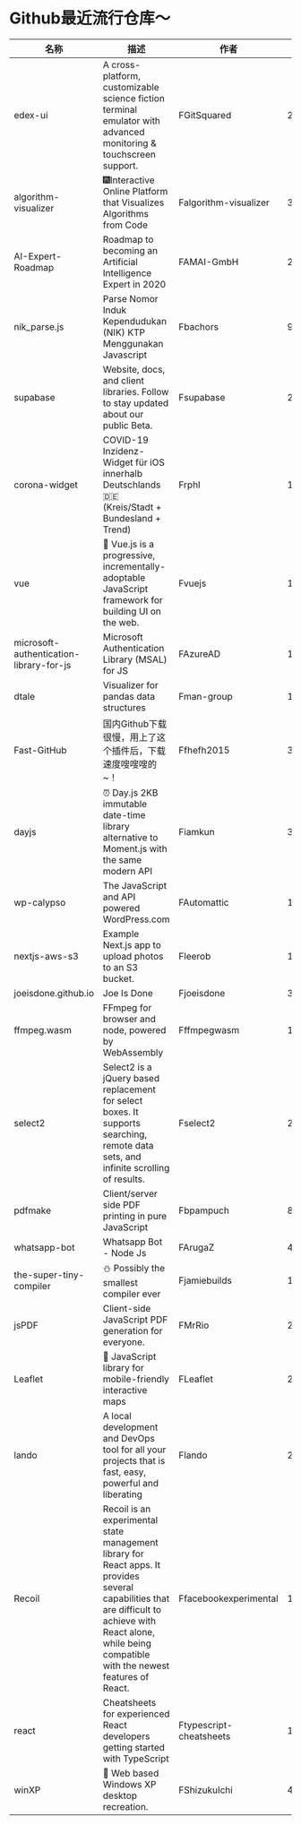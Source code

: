 # Github最近流行仓库～

| 名称  | 描述  | 作者  | star量 | 地址  |
| --- | --- | --- | ----- | --- |
| edex-ui | A cross-platform, customizable science fiction terminal emulator with advanced monitoring & touchscreen support. | FGitSquared | 20,970 | https://github.com/GitSquared/edex-ui
algorithm-visualizer | 🎆Interactive Online Platform that Visualizes Algorithms from Code | Falgorithm-visualizer | 32,183 | https://github.com/algorithm-visualizer/algorithm-visualizer
AI-Expert-Roadmap | Roadmap to becoming an Artificial Intelligence Expert in 2020 | FAMAI-GmbH | 2,942 | https://github.com/AMAI-GmbH/AI-Expert-Roadmap
nik_parse.js | Parse Nomor Induk Kependudukan (NIK) KTP Menggunakan Javascript | Fbachors | 96 | https://github.com/bachors/nik_parse.js
supabase | Website, docs, and client libraries. Follow to stay updated about our public Beta. | Fsupabase | 2,685 | https://github.com/supabase/supabase
corona-widget | COVID-19 Inzidenz-Widget für iOS innerhalb Deutschlands 🇩🇪 (Kreis/Stadt + Bundesland + Trend) | Frphl | 118 | https://github.com/rphl/corona-widget
vue | 🖖 Vue.js is a progressive, incrementally-adoptable JavaScript framework for building UI on the web. | Fvuejs | 174,787 | https://github.com/vuejs/vue
microsoft-authentication-library-for-js | Microsoft Authentication Library (MSAL) for JS | FAzureAD | 1,233 | https://github.com/AzureAD/microsoft-authentication-library-for-js
dtale | Visualizer for pandas data structures | Fman-group | 1,660 | https://github.com/man-group/dtale
Fast-GitHub | 国内Github下载很慢，用上了这个插件后，下载速度嗖嗖嗖的~！ | Ffhefh2015 | 337 | https://github.com/fhefh2015/Fast-GitHub
dayjs | ⏰ Day.js 2KB immutable date-time library alternative to Moment.js with the same modern API | Fiamkun | 31,949 | https://github.com/iamkun/dayjs
wp-calypso | The JavaScript and API powered WordPress.com | FAutomattic | 11,612 | https://github.com/Automattic/wp-calypso
nextjs-aws-s3 | Example Next.js app to upload photos to an S3 bucket. | Fleerob | 161 | https://github.com/leerob/nextjs-aws-s3
joeisdone.github.io | Joe Is Done | Fjoeisdone | 39 | https://github.com/joeisdone/joeisdone.github.io
ffmpeg.wasm | FFmpeg for browser and node, powered by WebAssembly | Fffmpegwasm | 1,405 | https://github.com/ffmpegwasm/ffmpeg.wasm
select2 | Select2 is a jQuery based replacement for select boxes. It supports searching, remote data sets, and infinite scrolling of results. | Fselect2 | 24,704 | https://github.com/select2/select2
pdfmake | Client/server side PDF printing in pure JavaScript | Fbpampuch | 8,681 | https://github.com/bpampuch/pdfmake
whatsapp-bot | Whatsapp Bot - Node Js | FArugaZ | 41 | https://github.com/ArugaZ/whatsapp-bot
the-super-tiny-compiler | ⛄ Possibly the smallest compiler ever | Fjamiebuilds | 18,381 | https://github.com/jamiebuilds/the-super-tiny-compiler
jsPDF | Client-side JavaScript PDF generation for everyone. | FMrRio | 20,355 | https://github.com/MrRio/jsPDF
Leaflet | 🍃 JavaScript library for mobile-friendly interactive maps | FLeaflet | 29,334 | https://github.com/Leaflet/Leaflet
lando | A local development and DevOps tool for all your projects that is fast, easy, powerful and liberating | Flando | 2,549 | https://github.com/lando/lando
Recoil | Recoil is an experimental state management library for React apps. It provides several capabilities that are difficult to achieve with React alone, while being compatible with the newest features of React. | Ffacebookexperimental | 10,329 | https://github.com/facebookexperimental/Recoil
react | Cheatsheets for experienced React developers getting started with TypeScript | Ftypescript-cheatsheets | 19,262 | https://github.com/typescript-cheatsheets/react
winXP | 🏁 Web based Windows XP desktop recreation. | FShizukuIchi | 4,018 | https://github.com/ShizukuIchi/winXP |
